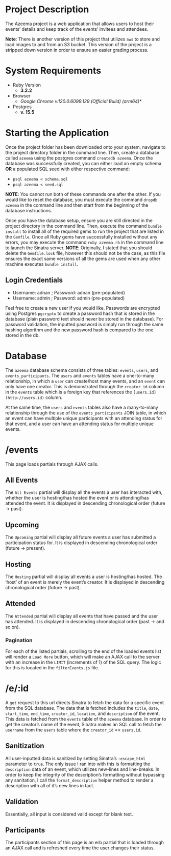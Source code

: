 # Project Description

The Azeema project is a web application that allows users to host their events’ details and keep track of the events’ invitees and attendees.

**Note**: There is another version of this project that utilizes `aws` to store and load images to and from an S3 bucket. This version of the project is a stripped down version in order to ensure an easier grading process.

# System Requirements

- Ruby Version
    - **3.2.2**
- Browser
    - **Google Chrome v.120.0.6099.129 (Official Build) (arm64*)**
- Postgres
    - **v. 15.5**

# Starting the Application

Once the project folder has been downloaded onto your system, navigate to the project directory folder in the command line. Then, create a database called `azeema` using the postgres command `createdb azeema`. Once the database was successfully created, you can either load an empty schema **OR** a populated SQL seed with either respective command:
  - `psql azeema < schema.sql`
  - `psql azeema < seed.sql`

  **NOTE**: You cannot run both of these commands one after the other. If you would like to reset the database, you must execute the command `dropdb azeema` in the command line and then start from the beginning of the database instructions.

Once you have the database setup, ensure you are still directed in the project directory in the command line. Then, execute the command `bundle install` to install all of the required gems to run the project that are listed in the `Gemfile`. Once all Ruby gems have successfully installed without any errors, you may execute the command `ruby azeema.rb` in the command line to launch the Sinatra server.
**NOTE**: Originally, I stated that you should delete the `Gemfile.lock` file, however this should not be the case, as this file ensures the exact same versions of all the gems are used when any other machine executes `bundle install`.

## Login Credentials

- Username: adnan ; Password: adnan (pre-populated)
- Username: admin ; Password: admin (pre-populated)

Feel free to create a new user if you would like. Passwords are encrypted using Postgres `pgcrypto` to create a password hash that is stored in the database (plain password text should never be stored in the database). For password validation, the inputted password is simply run through the same hashing algorithm and the new password hash is compared to the one stored in the db.

# Database

The `azeema` database schema consists of three tables: `events`, `users`, and `events_participants`. The `users` and `events` tables have a one-to-many relationship, in which a `user` can create/host many events, and an `event` can only have one creator. This is demonstrated through the `creator_id` column in the `events` table which is a foreign key that references the `[users.id](http://users.id)` column.

At the same time, the `users` and `events` tables also have a many-to-many relationship through the use of the `events_participants` JOIN table, in which an event can have multiple unique participants with an attending status for that event, and a user can have an attending status for multiple unique events.

# /events

This page loads partials through AJAX calls.

## All Events

The `All Events` partial will display all the events a user has interacted with, whether the user is hosting/has hosted the event or is attending/has attended the event. It is displayed in descending chronological order (future → past).

## Upcoming

The `Upcoming` partial will display all future events a user has submitted a participation status for. It is displayed in descending chronological order (future → present).

## Hosting

The `Hosting` partial will display all events a user is hosting/has hosted. The ‘host’ of an event is merely the event’s creator. It is displayed in descending chronological order (future → past).

## Attended

The `Attended` partial will display all events that have passed and the user has attended. It is displayed in descending chronological order (past → and so on).

### Pagination

For each of the listed partials, scrolling to the end of the loaded events list will render a `Load More` button, which will make an AJAX call to the server with an increase in the `LIMIT` (increments of 1) of the SQL query. The logic for this is located in the `filterEvents.js` file.

# /e/:id

A `get` request to this url directs Sinatra to fetch the data for a specific event from the SQL database. The data that is fetched includes the `title`, `date`, `start_time`, `end_time`, `creator_id`, `location`, and `description` of the event. This data is fetched from the `events` table of the `azeema` database.  In order to get the creator’s name of the event, Sinatra makes an SQL call to fetch the `username` from the `users` table where the `creator_id` == `users.id`.

## Sanitization

All user-inputted data is sanitized by setting Sinatra’s `:escape_html` parameter to `true`. The only issue I ran into with this is formatting the `description` data of an event, which utilizes new-lines and line-breaks. In order to keep the integrity of the description’s formatting without bypassing any sanitation, I call the `format_description` helper method to render a description with all of it’s new lines in tact.

## Validation

Essentially, all input is considered valid except for blank text.

## Participants

The participants section of this page is an erb partial that is loaded through an AJAX call and is refreshed every time the user changes their status.